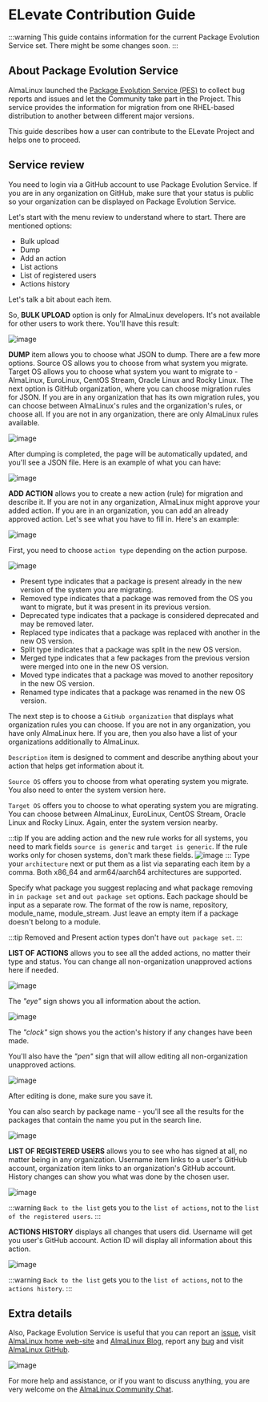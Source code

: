 # ELevate Contribution Guide

:::warning
This guide contains information for the current Package Evolution Service set. There might be some changes soon.
:::


## About Package Evolution Service

AlmaLinux launched the [Package Evolution Service (PES)](https://pes.almalinux.org/) to collect bug reports and issues and let the Community take part in the Project. This service provides the information for migration from one RHEL-based distribution to another between different major versions.

This guide describes how a user can contribute to the ELevate Project and helps one to proceed. 

## Service review

You need to login via a GitHub account to use Package Evolution Service. If you are in any organization on GitHub, make sure that your status is public so your organization can be displayed on Package Evolution Service.

Let's start with the menu review to understand where to start. There are mentioned options:

* Bulk upload
* Dump
* Add an action
* List actions
* List of registered users 
* Actions history

Let's talk a bit about each item.

So, **BULK UPLOAD** option is only for AlmaLinux developers. It's not available for other users to work there. You'll have this result:

![image](/images/elevate_bulk-result.png)

**DUMP** item allows you to choose what JSON to dump. There are a few more options. Source OS allows you to choose from what system you migrate. Target OS allows you to choose what system you want to migrate to - AlmaLinux, EuroLinux, CentOS Stream, Oracle Linux and Rocky Linux. The next option is GitHub organization, where you can choose migration rules for JSON. If you are in any organization that has its own migration rules, you can choose between AlmaLinux's rules and the organization's rules, or  choose all. If you are not in any organization, there are only AlmaLinux rules available. 

![image](/images/elevate_dump-json.png)

After dumping is completed, the page will be automatically updated, and you'll see a JSON file. Here is an example of what you can have:

![image](/images/elevate_dump-result.png)

**ADD ACTION** allows you to create a new action (rule) for migration and describe it. If you are not in any organization, AlmaLinux might approve your added action. If you are in an organization, you can add an already approved action.
Let's see what you have to fill in. Here's an example:

![image](/images/elevate_add-action.png)

First, you need to choose `action type` depending on the action purpose. 

![image](/images/elevate_action-type.png)

* Present type indicates that a package is present already in the new version of the system you are migrating.
* Removed type indicates that a package was removed from the OS you want to migrate, but it was present in its previous version.
* Deprecated type indicates that a package is considered deprecated and may be removed later.
* Replaced type indicates that a package was replaced with another in the new OS version. 
* Split type indicates that a package was split in the new OS version.
* Merged type indicates that a few packages from the previous version were merged into one in the new OS version. 
* Moved type indicates that a package was moved to another repository in the new OS version. 
* Renamed type indicates that a package was renamed in the new OS version. 

The next step is to choose a `GitHub organization` that displays what organization rules you can choose. If you are not in any organization, you have only AlmaLinux here. If you are, then you also have a list of your organizations additionally to AlmaLinux. 

`Description` item is designed to comment and describe anything about your action that helps get information about it.

`Source OS` offers you to choose from what operating system you migrate. You also need to enter the system version here.

`Target OS` offers you to choose to what operating system you are migrating. You can choose between AlmaLinux, EuroLinux, CentOS Stream, Oracle Linux and Rocky Linux. Again, enter the system version nearby.

:::tip
If you are adding action and the new rule works for all systems, you need to mark fields `source is generic` and `target is generic`. If the rule works only for chosen systems, don't mark these fields. 
![image](/images/elevate_source.png)
:::
Type your `architecture` next or put them as a list via separating each item by a comma. Both x86_64 and arm64/aarch64 architectures are supported.

Specify what package you suggest replacing and what package removing in `in package set` and `out package set` options. Each package should be input as a separate row. The format of the row is name, repository, module_name, module_stream. Just leave an empty item if a package doesn't belong to a module. 

:::tip
Removed and Present action types don't have `out package set`.
:::

**LIST OF ACTIONS** allows you to see all the added actions, no matter their type and status. You can change all non-organization unapproved actions here if needed.

![image](/images/elevate_list-of-actions.png)

The *"eye"* sign shows you all information about the action.

![image](/images/elevate_action-ID.png)

The *"clock"* sign shows you the action's history if any changes have been made.

You'll also have the *"pen"* sign that will allow editing all non-organization unapproved actions.

![image](/images/elevate_edit-an-action.png)

After editing is done, make sure you save it.

You can also search by package name - you'll see all the results for the packages that contain the name you put in the search line.

![image](/images/elevate_search-an-action.png)

**LIST OF REGISTERED USERS** allows you to see who has signed at all, no matter being in any organization. Username item links to a user's GitHub account, organization item links to an organization's GitHub account. History changes can show you what was done by the chosen user.

![image](/images/elevate_list-of-users.png)

:::warning
`Back to the list` gets you to the `list of actions`, not to the `list of the registered users`.
:::

**ACTIONS HISTORY** displays all changes that users did. Username will get you user's GitHub account. Action ID will display all information about this action.

![image](/images/elevate_actions-history.png)

:::warning
`Back to the list` gets you to the `list of actions`, not to the `actions history`.
:::

## Extra details

Also, Package Evolution Service is useful that you can report an [issue](https://github.com/AlmaLinux/pes), visit [AlmaLinux home web-site](https://almalinux.org/) and [AlmaLinux Blog](https://almalinux.org/blog//), report any [bug](https://bugs.almalinux.org/my_view_page.php) and visit [AlmaLinux GitHub](https://github.com/AlmaLinux/). 

![image](/images/elevate_homebar.png)

For more help and assistance, or if you want to discuss anything, you are very welcome on the [AlmaLinux Community Chat](https://chat.almalinux.org/almalinux/channels/migration).
